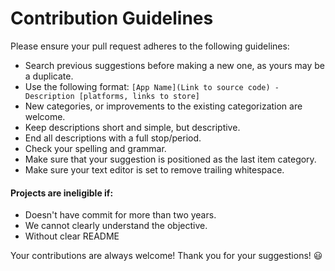 # Contribution Guidelines

Please ensure your pull request adheres to the following guidelines:

- Search previous suggestions before making a new one, as yours may be a duplicate.
- Use the following format: `[App Name](Link to source code) - Description [platforms, links to store]`
- New categories, or improvements to the existing categorization are welcome.
- Keep descriptions short and simple, but descriptive.
- End all descriptions with a full stop/period.
- Check your spelling and grammar.
- Make sure that your suggestion is positioned as the last item category.
- Make sure your text editor is set to remove trailing whitespace.

#### Projects are ineligible if:
- Doesn't have commit for more than two years.
- We cannot clearly understand the objective.
- Without clear README

Your contributions are always welcome! Thank you for your suggestions! :smiley:
